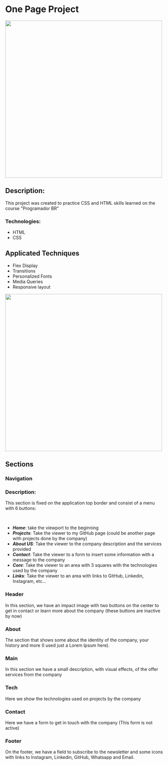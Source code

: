 # One Page Project

<img src = './gifs/full.gif' width = '500px'>

## Description:

<p>This project was created to practice CSS and HTML skills learned on the course "Programador BR"</p>

### Technologies:

+ HTML
+ CSS

## Applicated Techniques

+ Flex Display
+ Transitions
+ Personalized Fonts
+ Media Queries
+ Responsive layout 

<img src='./gifs/resp.gif' width = '500px'>

## Sections

### Navigation

### Description: 
<p>This section is fixed on the application top border and consist of a menu with 6 buttons: </p><br>

+ ***Home***: take the viewport to the beginning
+ ***Projects***: Take the viewer to my GitHub page (could be another page with projects done by the company)
+ ***About US***: Take the viewer to the company description and the services provided
+ ***Contact***: Take the viewer to a form to insert some information with a message to the company
+ ***Core***: Take the viewer to an area with 3 squares with the technologies used by the company
+ ***Links***: Take the viewer to an area with links to GitHub, Linkedin, Instagram, etc... 

### Header
<p>In this section, we have an impact image with two buttons on the center to get in contact or learn more about the company (these buttons are inactive by now)</p>

### About
<p>The section that shows some about the identity of the company, your history and more (I used just a Lorem Ipsum here).</p>

### Main
<p>In this section we have a small description, with visual effects, of the offer services from the company</p>

### Tech
<p>Here we show the technologies used on projects by the company</p>

### Contact
<p>Here we have a form to get in touch with the company (This form is not active)</p>

### Footer
<p>On the footer, we have a field to subscribe to the newsletter and some icons with links to Instagram, Linkedin, GitHub, Whatsapp and Email.</p>
